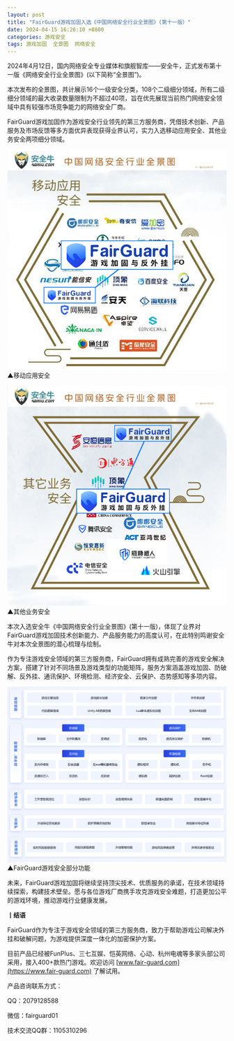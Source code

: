 ```yaml
---
layout: post
title: "FairGuard游戏加固入选《中国网络安全行业全景图》(第十一版）"
date: 2024-04-15 16:26:10 +0800
categories: 游戏安全
tags: 游戏加固  全景图  网络安全
---
```


2024年4月12日，国内网络安全专业媒体和旗舰智库——安全牛，正式发布第十一版《网络安全行业全景图》(以下简称“全景图”)。<!-- more -->  

本次发布的全景图，共计展示16个一级安全分类，108个二级细分领域，所有二级细分领域的最大收录数量限制为不超过40项，旨在优先展现当前热门网络安全领域中具有较强市场竞争能力的网络安全厂商。  

FairGuard游戏加固作为游戏安全行业领先的第三方服务商，凭借技术创新、产品服务及市场反馈等多方面优异表现获得业界认可，实力入选移动应用安全、其他业务安全两项细分领域。  

![315_21](/assets/res/202103/安全牛移动应用安全.png)  
▲移动应用安全  

![315_21](/assets/res/202103/安全牛其他业务安全.png)  
▲其他业务安全  

本次入选安全牛《中国网络安全行业全景图》(第十一版)，体现了业界对FairGuard游戏加固技术创新能力、产品服务能力的高度认可，在此特别鸣谢安全牛对本次全景图的潜心梳理与绘制。  

作为专注游戏安全领域的第三方服务商，FairGuard拥有成熟完善的游戏安全解决方案，搭建了针对不同场景及游戏类型的功能矩阵，服务方案涵盖游戏加固、防破解、反外挂、通讯保护、环境检测、经济安全、云保护、态势感知等多项内容。  

![315_21](/assets/res/202103/切片4.png)  
▲FairGuard游戏安全部分功能  

未来，FairGuard游戏加固将继续坚持顶尖技术、优质服务的承诺，在技术领域持续探索，构建技术壁垒。愿与各位游戏厂商携手攻克游戏安全难题，打造更加公平的游戏环境，推动游戏行业健康发展。  


**丨结语**  

FairGuard作为专注于游戏安全领域的第三方服务商，致力于帮助游戏公司解决外挂和破解问题，为游戏提供深度一体化的加密保护方案。  

目前产品已经被FunPlus、三七互娱、恺英网络、心动、杭州电魂等多家头部公司采用，接入400+款热门游戏。欢迎访问 [www.fair-guard.com](https://www.fair-guard.com) 了解试用。    

产品咨询联系方式：  

QQ：2079128588  

微信：fairguard01  

技术交流QQ群：1105310296  
